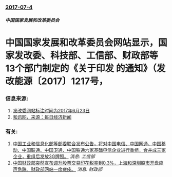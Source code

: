 ### [2017-07-4](/news/2017/07/4/index.md)

##### 中国国家发展和改革委员会
# 中国国家发展和改革委员会网站显示，国家发改委、科技部、工信部、财政部等13个部门制定的《关于印发 的通知》（发改能源〔2017〕1217号，




### 信息来源:

1. [发改委网站标注时间为2017年6月23日](http://www.ndrc.gov.cn/zcfb/zcfbtz/201707/t20170704_853931.html)
2. [和讯网，来源：每日经济新闻](http://news.hexun.com/2017-07-05/189901442.html)

### 有关:

1. [中国工业和信息化部等部委联合发布公告，将对中国电信、中国网通、中国移动、中国联通、中国卫通、中国铁通六家基础电信企业进行重组，合并成三家企业，重组后发放3G牌照。](/news/2008/05/24/中国工业和信息化部等部委联合发布公告-将对中国电信-中国网通-中国移动-中国联通-中国卫通-中国铁通六家基础电信企业进行.md) _消息: 工信部_
2. [中国财政部突然宣布调升股票交易印花税率到0.3%，上海和深圳股市开盘应声急跌。财政部网站一度瘫痪。](/news/2007/05/30/中国财政部突然宣布调升股票交易印花税率到03-上海和深圳股市开盘应声急跌-财政部网站一度瘫痪.md) _消息: 财政部_
